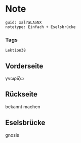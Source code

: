 # Note
```
guid: xal?aLAoNX
notetype: Einfach + Eselsbrücke
```

### Tags
```
Lektion38
```

## Vorderseite
γνωρίζω

## Rückseite
bekannt machen

## Eselsbrücke
gnosis
